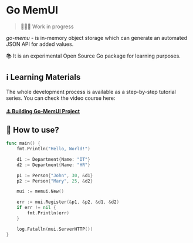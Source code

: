 # Go MemUI

> 👨🏼‍💻 Work in progress

*go-memu* - is in-memory object storage which can generate an automated JSON API for added values.

📚 It is an experimental Open Source Go package for learning purposes.

## ℹ️ Learning Materials

The whole development process is available as a step-by-step tutorial series. You can check the video course here:

#### [⚓️ Building Go-MemUI Project](https://bit.ly/go-memui)

## 📜 How to use?

```go
func main() {
	fmt.Println("Hello, World!")

	d1 := Department{Name: "IT"}
	d2 := Department{Name: "HR"}

	p1 := Person{"John", 30, &d1}
	p2 := Person{"Mary", 25, &d2}

	mui := memui.New()

	err := mui.Register(&p1, &p2, &d1, &d2)
	if err != nil {
		fmt.Println(err)
	}

	log.Fatalln(mui.ServerHTTP())
}
```
